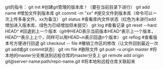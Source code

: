 git的指令：
git init #创建git管理的版本库！（要在当前目录下进行）
git add name  #增加文件到版本库
git commit -m "xx"  #提交文件到版本库（命令可以一次上传多条文件，xx为备注）
git status  #查看库内文件状态（红色为未进行add增加进入版本库，绿色为已经增加但未提交）
git log   #查看记录
git reset --hard HEAD^  #回退到上一个版本（git中HEAD表示当前版本HEAD^表示上一个版本，HEAD^^表示上上个，同样可以用HEAD~n表示回退n个版本）
git reflog #查看版本号方便进行回退
git checkout -- file  #撤销工作区的修改（让文件回到最近一次git add或git commit状态）
git rm file  #删除文件
git push -u origin master  #将本地的master分支推送到远程仓库的master分支上
git remote add  origin git@server-name:path/repo-name.git #将本地和远程仓库关联起来
